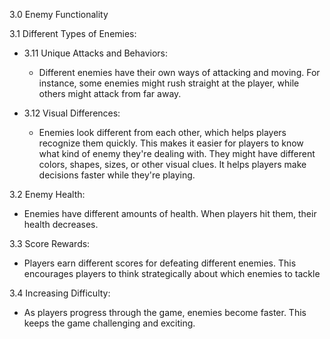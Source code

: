 3.0 Enemy Functionality

 3.1 Different Types of Enemies:
	 
  * 3.11 Unique Attacks and Behaviors:
	   * Different enemies have their own ways of attacking and moving. For instance, some enemies might rush straight at the player, while others might attack from far away.
	
   *  3.12 Visual Differences:
	    * Enemies look different from each other, which helps players recognize them quickly. This makes it easier for players to know what kind of enemy they're dealing with. They might have different colors, shapes, sizes, or other visual clues. It helps players make decisions faster while they're playing.

 3.2  Enemy Health:
* Enemies have different amounts of health. When players hit them, their health decreases.

3.3 Score Rewards:
* Players earn different scores for defeating different enemies. This encourages players to think strategically about which enemies to tackle

3.4 Increasing Difficulty:
* As players progress through the game, enemies become faster. This keeps the game challenging and exciting.
